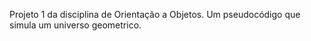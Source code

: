 Projeto 1 da disciplina de Orientação a Objetos. Um pseudocódigo que simula um universo geometrico.
